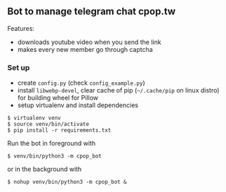 ## Bot to manage telegram chat cpop.tw

Features:

* downloads youtube video when you send the link
* makes every new member go through captcha

### Set up

- create `config.py` (check `config_example.py`)
- install `libwebp-devel`, clear cache of pip (`~/.cache/pip` on linux distro) for building wheel for Pillow
- setup virtualenv and install dependencies

```
$ virtualenv venv
$ source venv/bin/activate
$ pip install -r requirements.txt
```

Run the bot in foreground with

`$ venv/bin/python3 -m cpop_bot`

or in the background with

`$ nohup venv/bin/python3 -m cpop_bot &`